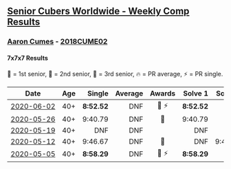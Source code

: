 <style>table {white-space: nowrap;}</style>

## [Senior Cubers Worldwide - Weekly Comp Results](/scw-comp/results/)
### [Aaron Cumes](README.md) - [2018CUME02](https://www.worldcubeassociation.org/persons/2018CUME02?event=777)
#### 7x7x7 Results

<span style="white-space: nowrap;">🥇 = 1st senior</span>, <span style="white-space: nowrap;">🥈 = 2nd senior</span>, <span style="white-space: nowrap;">🥉 = 3rd senior</span>, <span style="white-space: nowrap;">🔥 = PR average</span>, <span style="white-space: nowrap;">⚡ = PR single</span>.

| Date | Age | Single | Average | Awards | Solve 1 | Solve 2 | Solve 3 | Video |
| :--: | :--: | --: | --: | :--: | --: | --: | --: | :-- |
| [2020-06-02](../../results/2020-06-02/777.md) | 40+ | **8:52.52** | DNF | 🥉 ⚡ | **8:52.52** | DNS | DNS | [Desktop](https://www.facebook.com/events/573401076937046/permalink/574489523494868) / [Mobile](https://m.facebook.com/events/573401076937046?view=permalink&id=574489523494868) |
| [2020-05-26](../../results/2020-05-26/777.md) | 40+ | 9:40.79 | DNF | 🥉 | 9:40.79 | DNS | DNS | [Desktop](https://www.facebook.com/events/637852836799991/permalink/637940170124591) / [Mobile](https://m.facebook.com/events/637852836799991?view=permalink&id=637940170124591) |
| [2020-05-19](../../results/2020-05-19/777.md) | 40+ | DNF | DNF |  | DNF | DNF | DNS | [Desktop](https://www.facebook.com/events/201300894172579/permalink/201404100828925) / [Mobile](https://m.facebook.com/events/201300894172579?view=permalink&id=201404100828925) |
| [2020-05-12](../../results/2020-05-12/777.md) | 40+ | 9:46.67 | DNF | 🥉 | DNF | 9:46.67 | DNS | [Desktop](https://www.facebook.com/events/276138643524223/permalink/276285016842919) / [Mobile](https://m.facebook.com/events/276138643524223?view=permalink&id=276285016842919) |
| [2020-05-05](../../results/2020-05-05/777.md) | 40+ | **8:58.29** | DNF | 🥉 ⚡ | **8:58.29** | DNS | DNS | [Desktop](https://www.facebook.com/events/557526585195168/permalink/557741281840365) / [Mobile](https://m.facebook.com/events/557526585195168?view=permalink&id=557741281840365) |


<!-- Global site tag (gtag.js) - Google Analytics -->
<script async src="https://www.googletagmanager.com/gtag/js?id=UA-86348435-3"></script>
<script>window.dataLayer = window.dataLayer || []; function gtag() {dataLayer.push(arguments);} gtag('js', new Date()); gtag('config', 'UA-86348435-3');</script>
